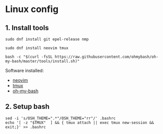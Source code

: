 # Linux config

## 1. Install tools
```
sudo dnf install git epel-release nmp
```
```
sudo dnf install neovim tmux
```
```
bash -c "$(curl -fsSL https://raw.githubusercontent.com/ohmybash/oh-my-bash/master/tools/install.sh)"
```
Software installed:
* [neovim](https://github.com/neovim/neovim)
* [tmux](https://github.com/tmux/tmux/wiki)
* [oh-my-bash](https://github.com/ohmybash/oh-my-bash)

## 2. Setup bash
```
sed -i 's/OSH_THEME=".*"/OSH_THEME="rr"/' .bashrc
echo '[ -z "$TMUX"  ] && { tmux attach || exec tmux new-session && exit;}' >> .bashrc
```

